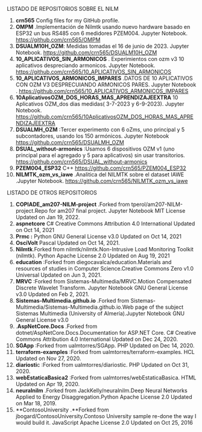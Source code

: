 LISTADO DE REPOSITORIOS SOBRE EL NILM

1.  **crn565** Config files for my GitHub profile.
2.  **OMPM** .Implementación de Nilmtk usando nuevo hardware basado en ESP32 un bus RS485 con 6 medidores PZEM004. Jupyter Notebook. https://github.com/crn565/OMPM
3.  **DSUALM10H_OZM**: Medidas tomadas el 16 de junio de 2023. Jupyter Notebook. https://github.com/crn565/DSUALM10H_OZM
4.  **10_APLICATIVOS_SIN_ARMONICOS** . Experimientos con ozm v3 10 aplicativos despreciando armonicos. Jupyter Notebook. https://github.com/crn565/10_APLICATIVOS_SIN_ARMONICOS
5.  **10_APLICATIVOS_ARMONICOS_IMPARES** .DATOS DE 10 APLICATIVOS CON OZM V3 DESPRECUIANDO ARMONICOS PARES. Jupyter Notebook . https://github.com/crn565/10_APLICATIVOS_ARMONICOS_IMPARES
6.  **10AplicativosOZM_DOS_HORAS_MAS_APRENDIZAJEEXTRA** 10 Aplicativos OZM_dos dias medidas( 3-7-2023 y 6-9-2023). Jupyter Notebook. https://github.com/crn565/10AplicativosOZM_DOS_HORAS_MAS_APRENDIZAJEEXTRA
7.  **DSUALMH_OZM** :Tercer experimento con 6 oZms, uno principal y 5 subcontadores, usando los 150 armónicos. Jupyter Notebook https://github.com/crn565/DSUALMH_OZM
8.  **DSUAL_without-armonics** :Usamos 6 dispositivos OZM v1 (uno principal para el agregado y 5 para aplicativos) sin usar transitorios. https://github.com/crn565/DSUAL_without-armonics
9.  **PZEM004_ESP32** C++ https://github.com/crn565/PZEM004_ESP32
10. **NILMTK_ozm_vs_iawe** .Analitica del NILMTK sobre el dataset IAWE .Jupyter Notebook. https://github.com/crn565/NILMTK_ozm_vs_iawe

LISTADO DE OTROS REPOSITORIOS

1.  **COPIADE_am207-NILM-project** .Forked from tperol/am207-NILM-project.Repo for am207 final project. Jupyter Notebook MIT License Updated on Jan 19, 2022.
2.  **aspnetcore** C\# Creative Commons Attribution 4.0 International Updated on Oct 14, 2021
3.  **Prmc :** Python GNU General License v3.0 Updated on Oct 14, 2021
4.  **OsciVolt** Pascal Updated on Oct 14, 2021.
5.  **Nilmtk**.Forked from nilmtk/nilmtk.Non-Intrusive Load Monitoring Toolkit (nilmtk). Python Apache License 2.0 Updated on Aug 19, 2021
6.  **education** :Forked from diegocavalca/education.Materials and resources of studies in Computer Science.Creative Commons Zero v1.0 Universal Updated on Jun 3, 2021.
7.  **MRVC** :Forked from Sistemas-Multimedia/MRVC.Motion Compensated Discrete Wavelet Transform. Jupyter Notebook GNU General License v3.0 Updated on Feb 2, 2021.
8.  **Sistemas-Multimedia.github.io** .Forked from Sistemas-Multimedia/Sistemas-Multimedia.github.io.Web page of the subject Sistemas Multimedia (University of Almería).Jupyter Notebook GNU General License v3.0
9.  .**AspNetCore.Docs** .Forked from dotnet/AspNetCore.Docs.Documentation for ASP.NET Core. C\# Creative Commons Attribution 4.0 International Updated on Dec 24, 2020.
10. **SGApp** :Forked from ualmtorres/SGApp. PHP Updated on Dec 14, 2020.
11. **terraform-examples** :Forked from ualmtorres/terraform-examples. HCL Updated on Nov 27, 2020.
12. **diariosti**c :Forked from ualmtorres/diariostic. PHP Updated on Oct 31, 2020.
13. **webEstaticaBasica2** :Forked from ualmtorres/webEstaticaBasica. HTML Updated on Apr 19, 2020.
14. **neuralnilm** .Forked from JackKelly/neuralnilm.Deep Neural Networks Applied to Energy Disaggregation.Python Apache License 2.0 Updated on Mar 18, 2019.
15. **ContosoUniversity .**Forked from jbogard/ContosoUniversity.Contoso University sample re-done the way I would build it. JavaScript Apache License 2.0 Updated on Oct 25, 2016
